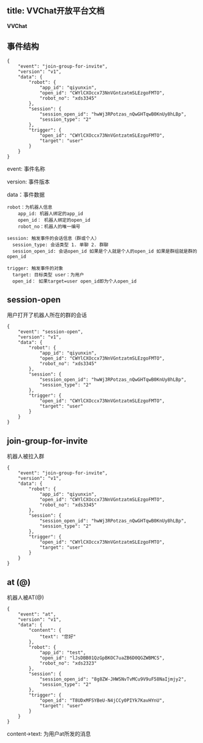 title: VVChat开放平台文档
---
**VVChat**

## 事件结构

```
{
	"event": "join-group-for-invite",
	"version": "v1",
	"data": {
		"robot": {
			"app_id": "qiyunxin",
			"open_id": "CWYlCXOccx73NnVGntzatmSLEzgoFMTO",
			"robot_no": "xds3345"
		},
		"session": {
			"session_open_id": "hwWj3RPotzas_nQwGHTqwB0KnUy8hLBp",
			"session_type": "2"
		},
		"trigger": {
			"open_id": "CWYlCXOccx73NnVGntzatmSLEzgoFMTO",
			"target": "user"
		}
	}
}
```

event: 事件名称

version: 事件版本

data：事件数据

    robot：为机器人信息
    	app_id: 机器人绑定的app_id
    	open_id： 机器人绑定的open_id
    	robot_no：机器人的唯一编号
    
    session: 触发事件的会话信息（群或个人）
      session_type: 会话类型 1. 单聊 2. 群聊
      session_open_id: 会话open_id 如果是个人就是个人的open_id 如果是群组就是群的open_id
      
    trigger: 触发事件的对象
      target: 目标类型 user：为用户
      open_id： 如果target=user open_id即为个人open_id  
      
      
## session-open 

用户打开了机器人所在的群的会话

```
{
	"event": "session-open",
	"version": "v1",
	"data": {
		"robot": {
			"app_id": "qiyunxin",
			"open_id": "CWYlCXOccx73NnVGntzatmSLEzgoFMTO",
			"robot_no": "xds3345"
		},
		"session": {
			"session_open_id": "hwWj3RPotzas_nQwGHTqwB0KnUy8hLBp",
			"session_type": "2"
		},
		"trigger": {
			"open_id": "CWYlCXOccx73NnVGntzatmSLEzgoFMTO",
			"target": "user"
		}
	}
}
```
      

## join-group-for-invite 
机器人被拉入群

```
{
	"event": "join-group-for-invite",
	"version": "v1",
	"data": {
		"robot": {
			"app_id": "qiyunxin",
			"open_id": "CWYlCXOccx73NnVGntzatmSLEzgoFMTO",
			"robot_no": "xds3345"
		},
		"session": {
			"session_open_id": "hwWj3RPotzas_nQwGHTqwB0KnUy8hLBp",
			"session_type": "2"
		},
		"trigger": {
			"open_id": "CWYlCXOccx73NnVGntzatmSLEzgoFMTO",
			"target": "user"
		}
	}
}
```

## at (@)
机器人被AT(@)

```
{
	"event": "at",
	"version": "v1",
	"data": {
		"content": {
			"text": "您好"
		},
		"robot": {
			"app_id": "test",
			"open_id": "lJsDBB01QzGpBKOC7uaZB6D0QGZWBMCS",
			"robot_no": "xds2323"
		},
		"session": {
			"session_open_id": "8g8ZW-JHWSNvTvMCu9V9uF58NaIjmjy2",
			"session_type": "2"
		},
		"trigger": {
			"open_id": "T8UDxMFSYBeU-N4jCCy0PIYk7KavHYnU",
			"target": "user"
		}
	}
}
```

content->text: 为用户at所发的消息









